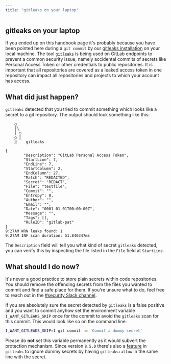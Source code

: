 ```yaml
---
title: "gitleaks on your laptop"
---
```


## gitleaks on your laptop

If you ended up on this handbook page it's probably because you have been
pointed here during a `git commit` by our [gitleaks installation](https://gitlab.com/gitlab-com/gl-security/security-research/gitleaks-endpoint-installer)
on your local machine. The tool [`gitleaks`](https://github.com/gitleaks/gitleaks) is being used
on GitLab endpoints to prevent a common security issue, namely accidental commits of secrets like Personal Access Token or other credentials
to public repositories. It is important that all repositories are covered as a leaked access token in one repository can impact all repositories and projects to which your account has access.

## What did just happen?

`gitleaks` detected that you tried to commit something which looks like a secret to a git repository. The output should look something like this:

```text
    ○
    │╲
    │ ○
    ○ ░
    ░    gitleaks

{
        "Description": "GitLab Personal Access Token",
        "StartLine": 7,
        "EndLine": 7,
        "StartColumn": 2,
        "EndColumn": 27,
        "Match": "REDACTED",
        "Secret": "REDACT",
        "File": "testfile",
        "Commit": "",
        "Entropy": 0,
        "Author": "",
        "Email": "",
        "Date": "0001-01-01T00:00:00Z",
        "Message": "",
        "Tags": [],
        "RuleID": "gitlab-pat"
}
9:27AM WRN leaks found: 1
9:27AM INF scan duration: 51.840347ms
```

The `Description` field will tell you what kind of secret `gitleaks` detected, you can verify this
by inspecting the file listed in the `File` field at `StartLine`.

## What should I do now?

It's never a good practice to store plain secrets within code repositories. You should remove the offending
secrets from the files you wanted to commit and find a safe place for them. If you're unsure what to do,
feel free to reach out in the [#security Slack channel](https://gitlab.slack.com/archives/C248YCNCW).

If you are absolutely sure the secret detected by `gitleaks` is a false positive and you want to commit
anyhow set the environment variable `I_WANT_GITLEAKS_SKIP` once for the commit to avoid the `gitleaks`
scan for this commit. This would look like so on the command line:

```sh
I_WANT_GITLEAKS_SKIP=1 git commit -m 'Commit a dummy secret'
```

Please do **not** set this variable permanently as it would subvert the protection
mechanism. Since version `8.5.0` there's also a [feature](https://github.com/gitleaks/gitleaks/pull/809) in `gitleaks` to
ignore dummy secrets by having `gitleaks:allow` in the same line with the secret.
